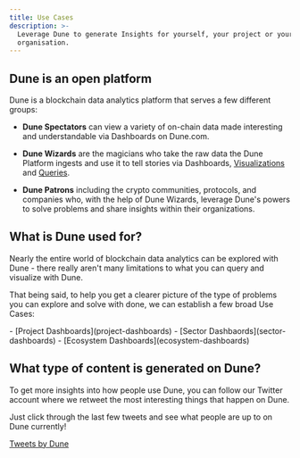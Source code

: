 ```yaml
---
title: Use Cases
description: >-
  Leverage Dune to generate Insights for yourself, your project or your
  organisation.
---
```


## Dune is an open platform

Dune is a blockchain data analytics platform that serves a few different groups:

- **Dune Spectators** can view a variety of on-chain data made interesting and understandable via Dashboards on Dune.com.

- **Dune Wizards** are the magicians who take the raw data the Dune Platform ingests and use it to tell stories via Dashboards, [Visualizations](../../app/visualizations/index.md) and [Queries](../../app/queries/index.md).

- **Dune Patrons** including the crypto communities, protocols, and companies who, with the help of Dune Wizards, leverage Dune's powers to solve problems and share insights within their organizations.

## **What is Dune used for?**

Nearly the entire world of blockchain data analytics can be explored with Dune - there really aren't many limitations to what you can query and visualize with Dune. 

That being said, to help you get a clearer picture of the type of problems you can explore and solve with done, we can establish a few broad Use Cases:

<div class="cards grid" markdown>
- [Project Dashboards](project-dashboards)
- [Sector Dashbaords](sector-dashboards)
- [Ecosystem Dashboards](ecosystem-dashboards)
</div>

What type of content is generated on Dune?
------------------------------------------

To get more insights into how people use Dune, you can follow our Twitter account where we retweet the most interesting things that happen on Dune.

Just click through the last few tweets and see what people are up to on Dune currently!

<a class="twitter-timeline" href="https://twitter.com/DuneAnalytics?ref_src=twsrc%5Etfw">Tweets by Dune</a> <script async src="https://platform.twitter.com/widgets.js" charset="utf-8"></script>
